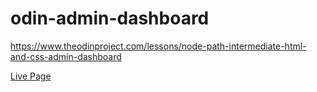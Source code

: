 # odin-admin-dashboard

https://www.theodinproject.com/lessons/node-path-intermediate-html-and-css-admin-dashboard

[Live Page](https://manusuhonen.github.io/odin-admin-dashboard/)
